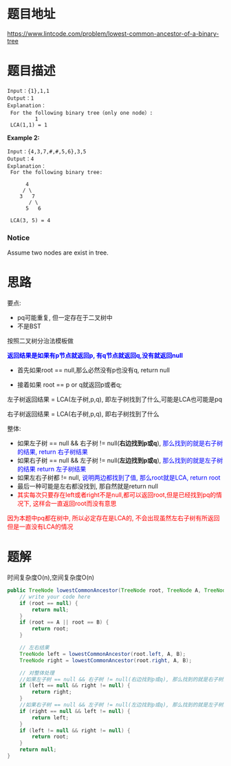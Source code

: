 # 题目地址

https://www.lintcode.com/problem/lowest-common-ancestor-of-a-binary-tree



# 题目描述

```
Input：{1},1,1
Output：1
Explanation：
 For the following binary tree（only one node）:
         1
 LCA(1,1) = 1
```

**Example 2:**

```
Input：{4,3,7,#,#,5,6},3,5
Output：4
Explanation：
 For the following binary tree:

      4
     / \
    3   7
       / \
      5   6
			
 LCA(3, 5) = 4
```

### Notice

Assume two nodes are exist in tree.



# 思路

要点:

+ pq可能重复, 但一定存在于二叉树中
+ 不是BST

按照二叉树分治法模板做

**<font color = blue>返回结果是如果有p节点就返回p, 有q节点就返回q,没有就返回null</font>**



+ 首先如果root == null,那么必然没有p也没有q, return null

+ 接着如果 root == p or q就返回p或者q;

左子树返回结果 = LCA(左子树,p,q), 即左子树找到了什么,可能是LCA也可能是pq

右子树返回结果 = LCA(右子树,p,q), 即右子树找到了什么

整体:

+ 如果左子树 == null && 右子树 != null(**右边找到p或q**), <font color = blue>那么找到的就是右子树的结果, return 右子树结果</font>
+ 如果右子树 == null && 左子树 != null(**左边找到p或q**), <font color = blue>那么找到的就是左子树的结果 return 左子树结果</font>
+ 如果左右子树都 != null, <font color = blue>说明两边都找到了值, 那么root就是LCA, return root</font>
+ 最后一种可能是左右都没找到, 那自然就是return null
+ <font color = red>其实每次只要存在left或者right不是null,都可以返回root,但是已经找到pq的情况下, 这样会一直返回root而没有意思</font>

<font color = red>因为本题中pq都在树中, 所以必定存在是LCA的, 不会出现虽然左右子树有所返回但是一直没有LCA的情况</font>

# 题解

时间复杂度O(n),空间复杂度O(n)

```java
public TreeNode lowestCommonAncestor(TreeNode root, TreeNode A, TreeNode B) {
    // write your code here
    if (root == null) {
        return null;
    }
    if (root == A || root == B) {
        return root;
    }

    // 左右结果
    TreeNode left = lowestCommonAncestor(root.left, A, B);
    TreeNode right = lowestCommonAncestor(root.right, A, B);

    // 对整体处理
    //如果左子树 == null && 右子树 != null(右边找到p或q), 那么找到的就是右子树的结果, return右子树结果
    if (left == null && right != null) {
        return right;
    }
    //如果右子树 == null && 左子树 != null(左边找到p或q), 那么找到的就是左子树的结果, return左子树结果
    if (right == null && left != null) {
        return left;
    }
    if (left != null && right != null) {
        return root;
    }
    return null;
}
```

